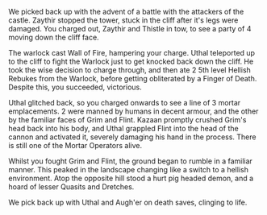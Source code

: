 We picked back up with the advent of a battle with the attackers of the castle. Zaythir stopped the tower, stuck in the cliff after it's legs were damaged. You charged out, Zaythir and Thistle in tow, to see a party of 4 moving down the cliff face.

The warlock cast Wall of Fire, hampering your charge. Uthal teleported up to the cliff to fight the Warlock just to get knocked back down the cliff. He took the wise decision to charge through, and then ate 2 5th level Hellish Rebukes from the Warlock, before getting obliterated by a Finger of Death. Despite this, you succeeded, victorious.

Uthal glitched back, so you charged onwards to see a line of 3 mortar emplacements. 2 were manned by humans in decent armour, and the other by the familiar faces of Grim and Flint. Kazaan promptly crushed Grim's head back into his body, and Uthal grappled Flint into the head of the cannon and activated it, severely damaging his hand in the process. There is still one of the Mortar Operators alive.

Whilst you fought Grim and Flint, the ground began to rumble in a familiar manner. This peaked in the landscape changing like a switch to a hellish environment. Atop the opposite hill stood a hurt pig headed demon, and a hoard of lesser Quasits and Dretches.

We pick back up with Uthal and Augh'er on death saves, clinging to life.